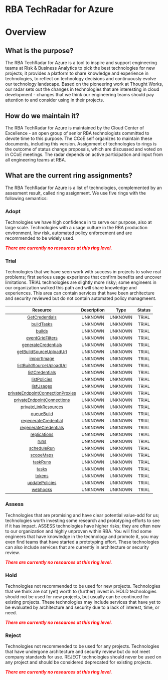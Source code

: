 
RBA TechRadar for Azure
=======================

# Overview

## What is the purpose?


The RBA TechRadar for Azure is a tool to inspire and support engineering teams at Risk & Business Analytics to pick the best technologies for new projects; it provides a platform to share knowledge and experience in technologies, to reflect on technology decisions and continuously evolve our technology landscape.  Based on the pioneering work at Thought Works, our radar sets out the changes in technologies that are interesting in cloud development - changes that we think our engineering teams should pay attention to and consider using in their projects.
## How do we maintain it?


The RBA TechRadar for Azure is maintained by the Cloud Center of Excellence - an open group of senior RBA technologists committed to devote time to this purpose.  The CCoE self organizes to maintain these documents, including this version.  Assignment of technologies to rings is the outcome of status change proposals, which are discussed and voted on in CCoE meetings.  The radar depends on active participation and input from all engineering teams at RBA.
## What are the current ring assignments?


The RBA TechRadar for Azure is a list of technologies, complemented by an assesment result, called ring assignment.  We use five rings with the following semantics:
### Adopt


Technologies we have high confidence in to serve our purpose, also at large scale.  Technologies with a usage culture in the RBA production environment, low risk, automated policy enforcement and are recommended to be widely used.  
  
***<font color="red"> There are currently no resources at this ring level. </font>***
### Trial


Technologies that we have seen work with success in projects to solve real problems;  first serious usage experience that confirm benefits and uncover limitations.  TRIAL technologies are slightly more risky; some engineers in our organization walked this path and will share knowledge and experiences.  This area can contain services that have been architecture and security reviewed but do not contain automated policy managmeent.  

|<sub>Resource</sub>|<sub>Description</sub>|<sub>Type</sub>|<sub>Status</sub>|
| :---: | :---: | :---: | :---: |
|<sub>[GetCredentials](https://github.com/openrba/python-azure-techradar/tree/master/Microsoft.Compute/registries/GetCredentials)</sub>|<sub>UNKNOWN</sub>|<sub>UNKNOWN</sub>|<sub>TRIAL</sub>|
|<sub>[buildTasks](https://github.com/openrba/python-azure-techradar/tree/master/Microsoft.Compute/registries/buildTasks)</sub>|<sub>UNKNOWN</sub>|<sub>UNKNOWN</sub>|<sub>TRIAL</sub>|
|<sub>[builds](https://github.com/openrba/python-azure-techradar/tree/master/Microsoft.Compute/registries/builds)</sub>|<sub>UNKNOWN</sub>|<sub>UNKNOWN</sub>|<sub>TRIAL</sub>|
|<sub>[eventGridFilters](https://github.com/openrba/python-azure-techradar/tree/master/Microsoft.Compute/registries/eventGridFilters)</sub>|<sub>UNKNOWN</sub>|<sub>UNKNOWN</sub>|<sub>TRIAL</sub>|
|<sub>[generateCredentials](https://github.com/openrba/python-azure-techradar/tree/master/Microsoft.Compute/registries/generateCredentials)</sub>|<sub>UNKNOWN</sub>|<sub>UNKNOWN</sub>|<sub>TRIAL</sub>|
|<sub>[getBuildSourceUploadUrl](https://github.com/openrba/python-azure-techradar/tree/master/Microsoft.Compute/registries/getBuildSourceUploadUrl)</sub>|<sub>UNKNOWN</sub>|<sub>UNKNOWN</sub>|<sub>TRIAL</sub>|
|<sub>[importImage](https://github.com/openrba/python-azure-techradar/tree/master/Microsoft.Compute/registries/importImage)</sub>|<sub>UNKNOWN</sub>|<sub>UNKNOWN</sub>|<sub>TRIAL</sub>|
|<sub>[listBuildSourceUploadUrl](https://github.com/openrba/python-azure-techradar/tree/master/Microsoft.Compute/registries/listBuildSourceUploadUrl)</sub>|<sub>UNKNOWN</sub>|<sub>UNKNOWN</sub>|<sub>TRIAL</sub>|
|<sub>[listCredentials](https://github.com/openrba/python-azure-techradar/tree/master/Microsoft.Compute/registries/listCredentials)</sub>|<sub>UNKNOWN</sub>|<sub>UNKNOWN</sub>|<sub>TRIAL</sub>|
|<sub>[listPolicies](https://github.com/openrba/python-azure-techradar/tree/master/Microsoft.Compute/registries/listPolicies)</sub>|<sub>UNKNOWN</sub>|<sub>UNKNOWN</sub>|<sub>TRIAL</sub>|
|<sub>[listUsages](https://github.com/openrba/python-azure-techradar/tree/master/Microsoft.Compute/registries/listUsages)</sub>|<sub>UNKNOWN</sub>|<sub>UNKNOWN</sub>|<sub>TRIAL</sub>|
|<sub>[privateEndpointConnectionProxies](https://github.com/openrba/python-azure-techradar/tree/master/Microsoft.Compute/registries/privateEndpointConnectionProxies)</sub>|<sub>UNKNOWN</sub>|<sub>UNKNOWN</sub>|<sub>TRIAL</sub>|
|<sub>[privateEndpointConnections](https://github.com/openrba/python-azure-techradar/tree/master/Microsoft.Compute/registries/privateEndpointConnections)</sub>|<sub>UNKNOWN</sub>|<sub>UNKNOWN</sub>|<sub>TRIAL</sub>|
|<sub>[privateLinkResources](https://github.com/openrba/python-azure-techradar/tree/master/Microsoft.Compute/registries/privateLinkResources)</sub>|<sub>UNKNOWN</sub>|<sub>UNKNOWN</sub>|<sub>TRIAL</sub>|
|<sub>[queueBuild](https://github.com/openrba/python-azure-techradar/tree/master/Microsoft.Compute/registries/queueBuild)</sub>|<sub>UNKNOWN</sub>|<sub>UNKNOWN</sub>|<sub>TRIAL</sub>|
|<sub>[regenerateCredential](https://github.com/openrba/python-azure-techradar/tree/master/Microsoft.Compute/registries/regenerateCredential)</sub>|<sub>UNKNOWN</sub>|<sub>UNKNOWN</sub>|<sub>TRIAL</sub>|
|<sub>[regenerateCredentials](https://github.com/openrba/python-azure-techradar/tree/master/Microsoft.Compute/registries/regenerateCredentials)</sub>|<sub>UNKNOWN</sub>|<sub>UNKNOWN</sub>|<sub>TRIAL</sub>|
|<sub>[replications](https://github.com/openrba/python-azure-techradar/tree/master/Microsoft.Compute/registries/replications)</sub>|<sub>UNKNOWN</sub>|<sub>UNKNOWN</sub>|<sub>TRIAL</sub>|
|<sub>[runs](https://github.com/openrba/python-azure-techradar/tree/master/Microsoft.Compute/registries/runs)</sub>|<sub>UNKNOWN</sub>|<sub>UNKNOWN</sub>|<sub>TRIAL</sub>|
|<sub>[scheduleRun](https://github.com/openrba/python-azure-techradar/tree/master/Microsoft.Compute/registries/scheduleRun)</sub>|<sub>UNKNOWN</sub>|<sub>UNKNOWN</sub>|<sub>TRIAL</sub>|
|<sub>[scopeMaps](https://github.com/openrba/python-azure-techradar/tree/master/Microsoft.Compute/registries/scopeMaps)</sub>|<sub>UNKNOWN</sub>|<sub>UNKNOWN</sub>|<sub>TRIAL</sub>|
|<sub>[taskRuns](https://github.com/openrba/python-azure-techradar/tree/master/Microsoft.Compute/registries/taskRuns)</sub>|<sub>UNKNOWN</sub>|<sub>UNKNOWN</sub>|<sub>TRIAL</sub>|
|<sub>[tasks](https://github.com/openrba/python-azure-techradar/tree/master/Microsoft.Compute/registries/tasks)</sub>|<sub>UNKNOWN</sub>|<sub>UNKNOWN</sub>|<sub>TRIAL</sub>|
|<sub>[tokens](https://github.com/openrba/python-azure-techradar/tree/master/Microsoft.Compute/registries/tokens)</sub>|<sub>UNKNOWN</sub>|<sub>UNKNOWN</sub>|<sub>TRIAL</sub>|
|<sub>[updatePolicies](https://github.com/openrba/python-azure-techradar/tree/master/Microsoft.Compute/registries/updatePolicies)</sub>|<sub>UNKNOWN</sub>|<sub>UNKNOWN</sub>|<sub>TRIAL</sub>|
|<sub>[webhooks](https://github.com/openrba/python-azure-techradar/tree/master/Microsoft.Compute/registries/webhooks)</sub>|<sub>UNKNOWN</sub>|<sub>UNKNOWN</sub>|<sub>TRIAL</sub>|

### Assess


Technologies that are promising and have clear potential value-add for us; technologies worth investing some research and prototyping efforts to see if it has impact.  ASSESS technologies have higher risks;  they are often new to our organization and highly unproven within RBA.  You will find some engineers that have knowledge in the technology and promote it, you may even find teams that have started a prototyping effort.  These technologies can also include services that are currently in architecture or security review.  
  
***<font color="red"> There are currently no resources at this ring level. </font>***
### Hold


Technologies not recommended to be used for new projects. Technologies that we think are not (yet) worth to (further) invest in.  HOLD technologies should not be used for new projects, but usually can be continued for existing projects.  These technologies may include services that have yet to be evaluated by architecture and security due to a lack of interest, time, or need.  
  
***<font color="red"> There are currently no resources at this ring level. </font>***
### Reject


Technologies not recommended to be used for any projects. Technologies that have undergone architecture and security review but do not meet company standards for use.  REJECT technologies should never be used on any project and should be considered deprecated for existing projects.  
  
***<font color="red"> There are currently no resources at this ring level. </font>***